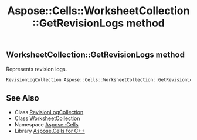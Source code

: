 ﻿---
title: Aspose::Cells::WorksheetCollection::GetRevisionLogs method
linktitle: GetRevisionLogs
second_title: Aspose.Cells for C++ API Reference
description: 'Aspose::Cells::WorksheetCollection::GetRevisionLogs method. Represents revision logs in C++.'
type: docs
weight: 4100
url: /cpp/aspose.cells/worksheetcollection/getrevisionlogs/
---
## WorksheetCollection::GetRevisionLogs method


Represents revision logs.

```cpp
RevisionLogCollection Aspose::Cells::WorksheetCollection::GetRevisionLogs()
```

## See Also

* Class [RevisionLogCollection](../../../aspose.cells.revisions/revisionlogcollection/)
* Class [WorksheetCollection](../)
* Namespace [Aspose::Cells](../../)
* Library [Aspose.Cells for C++](../../../)
